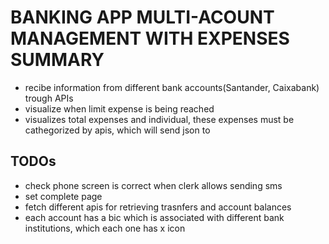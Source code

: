 # BANKING APP MULTI-ACOUNT MANAGEMENT WITH EXPENSES SUMMARY #
- recibe information from different bank accounts(Santander, Caixabank) trough APIs
- visualize when limit expense is being reached
- visualizes total expenses and individual, these expenses must be cathegorized by apis, which will send json to 

## TODOs ##

- check phone screen is correct when clerk allows sending sms
- set complete page
- fetch different apis for retrieving trasnfers and account balances
- each account has a bic which is associated with different bank institutions, which each one has x icon